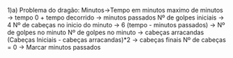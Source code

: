 1)a) Problema do dragão:
Minutos->Tempo em minutos
maximo de minutos -> tempo
0 + tempo decorrido -> minutos passados
Nº de golpes iniciais -> 4
Nº de cabeças no inicio do minuto -> 6
(tempo - minutos passados) -> Nº de golpes no minuto
Nº de golpes no minuto -> cabeças arracandas
(Cabeças Iniciais - cabeças arracandas)*2 -> cabeças finais
Nº de cabeças = 0 -> Marcar minutos passados
